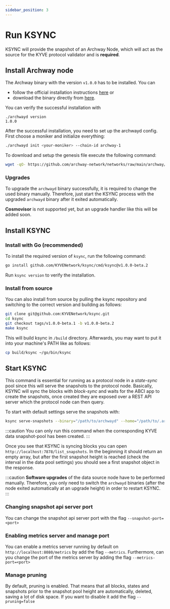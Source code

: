 ```yaml
---
sidebar_position: 3
---
```


# Run KSYNC

KSYNC will provide the snapshot of an Archway Node, which will act as the source for the KYVE protocol validator and is **required**.

## Install Archway node

The Archway binary with the version `v1.0.0` has to be installed. You can

- follow the official installation instructions [here](https://docs.archway.io/validators/running-a-node/join-a-network/sync-from-genesis) or
- download the binary directly from [here](https://github.com/archway-network/archway/releases/tag/v1.0.0).

You can verify the successful installation with

```
./archwayd version
1.0.0
```

After the successful installation, you need to set up the archwayd config. First choose a moniker and initialize everything:

```bash
./archwayd init <your-moniker> --chain-id archway-1
```

To download and setup the genesis file execute the following command:

```bash
wget -qO- https://github.com/archway-network/networks/raw/main/archway/genesis/genesis.json.gz | zcat > ~/.archway/config/genesis.json
```

### Upgrades

To upgrade the `archwayd` binary successfully, it is required to change the used binary manually.
Therefore, just start the KSYNC process with the upgraded `archwayd` binary after it exited automatically.

**Cosmovisor** is not supported yet, but an upgrade handler like this will be added soon.

## Install KSYNC

### Install with Go (recommended)

To install the required version of `ksync`, run the following command:

```bash
go install github.com/KYVENetwork/ksync/cmd/ksync@v1.0.0-beta.2
```

Run `ksync version` to verify the installation.

### Install from source

You can also install from source by pulling the ksync repository and switching to the correct version and building
as follows:

```bash
git clone git@github.com:KYVENetwork/ksync.git
cd ksync
git checkout tags/v1.0.0-beta.1 -b v1.0.0-beta.2
make ksync
```

This will build ksync in `/build` directory. Afterwards, you may want to put it into your machine's PATH like
as follows:

```bash
cp build/ksync ~/go/bin/ksync
```

## Start KSYNC

This command is essential for running as a protocol node in a _state-sync_ pool since this will serve the snapshots to the
protocol node. Basically, KSYNC will sync the blocks with _block-sync_ and waits for the ABCI app to create the snapshots,
once created they are exposed over a REST API server which the protocol node can then query.

To start with default settings serve the snapshots with:

```bash
ksync serve-snapshots --binary="/path/to/archwayd" --home="/path/to/.archway" --chain-id=kaon-1 --snapshot-pool-id=4 --block-pool-id=2
```

:::caution
You can only run this command when the corresponding KYVE data snapshot-pool has been created.
:::

Once you see that KSYNC is syncing blocks you can open `http://localhost:7878/list_snapshots`. In the beginning it should
return an empty array, but after the first snapshot height is reached (check the interval in the data pool settings) you
should see a first snapshot object in the response.

:::caution
**Software upgrades** of the data source node have to be performed manually. Therefore, you only need to switch the `archwayd` binaries (after the node exited automatically at an upgrade height) in order to restart KSYNC.
:::

### Changing snapshot api server port

You can change the snapshot api server port with the flag `--snapshot-port=<port>`

### Enabling metrics server and manage port

You can enable a metrics server running by default on `http://localhost:8080/metrics` by add the flag `--metrics`.
Furthermore, can you change the port of the metrics server by adding the flag `--metrics-port=<port>`

### Manage pruning

By default, pruning is enabled. That means that all blocks, states and snapshots prior to the snapshot pool height
are automatically, deleted, saving a lot of disk space. If you want to disable it add the flag `--pruning=false`
